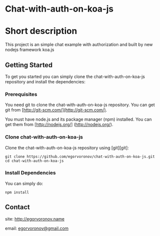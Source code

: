 Chat-with-auth-on-koa-js
========================

# Short description

This project is an simple chat example with authorization and built by new nodejs framework koa.js

## Getting Started

To get you started you can simply clone the chat-with-auth-on-koa-js repository and install the dependencies:

### Prerequisites

You need git to clone the chat-with-auth-on-koa-js repository. You can get git from
[http://git-scm.com/](http://git-scm.com/).

You must have node.js and its package manager (npm) installed.  You can get them from [http://nodejs.org/]
(http://nodejs.org/).

### Clone chat-with-auth-on-koa-js

Clone the chat-with-auth-on-koa-js repository using [git][git]:

```
git clone https://github.com/egorvoronov/chat-with-auth-on-koa-js.git
cd chat-with-auth-on-koa-js
```

### Install Dependencies

You can simply do:

```
npm install
```

## Contact

site: http://egorvoronov.name

email: egorvoronov@gmail.com